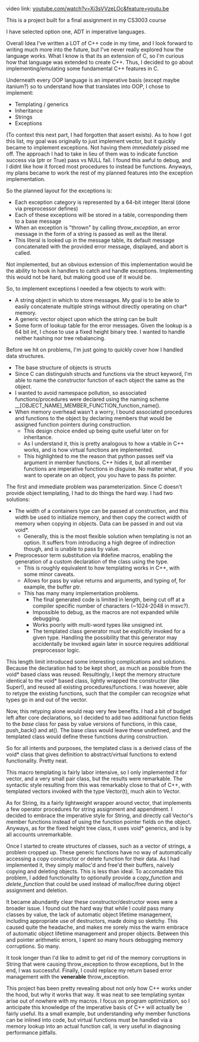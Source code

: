 video link: [youtube.com/watch?v=Xj3sVVzeLOc&feature=youtu.be](https://youtube.com/watch?v=Xj3sVVzeLOc&feature=youtu.be)

This is a project built for a final assignment in my CS3003 course

I have selected option one, ADT in imperative languages.

Overall Idea
I've written a LOT of C++ code in my time, and I look forward to writing much more into the future, but I've never really explored how the language works. What I know is that its an extension of C, so I'm curious how that language was extended to create C++. Thus, I decided to go about implementing/emulating some fundamental C++ features in C. 

Underneath every OOP language is an imperative basis (except maybe itanium?) so to understand how that translates into OOP, I chose to implement:
* Templating / generics
* Inheritance
* Strings
* Exceptions

(To context this next part, I had forgotten that assert exists).
As to how I got this list, my goal was originally to just implement vector, but it quickly became to implement exceptions. Not having them _immediately_ pissed me off. The approach I had to take in lieu of them was to indicate function success via (ptr or True) pass vs NULL fail. I found this awful to debug, and I didnt like how it forced most procedures to instead be functions. Anyways, my plans became to work the rest of my planned features into the exception implementation.

So the planned layout for the exceptions is:
* Each exception category is represented by a 64-bit integer literal (done via preprocessor defines)
* Each of these exceptions will be stored in a table, corresponding them to a base message
* When an exception is "thrown" by calling _throw\_exception_, an error message in the form of a string is passed as well as the literal.
* This literal is looked up in the message table, its default message concatenated with the provided error message, displayed, and abort is called.

Not implemented, but an obvious extension of this implementation would be the ability to hook in handlers to catch and handle exceptions. Implementing this would not be hard, but making good use of it would be.

So, to implement exceptions I needed a few objects to work with:
* A string object in which to store messages. My goal is to be able to easily concatenate multiple strings without directly operating on char* memory.
* A generic vector object upon which the string can be built
* Some form of lookup table for the error messages. Given the lookup is a 64 bit int, I chose to use a fixed height binary tree. I wanted to handle neither hashing nor tree rebalancing.

Before we hit on problems, I'm just going to quickly cover how I handled data structures. 
* The base structure of objects is structs
* Since C can distinguish structs and functions via the struct keyword, I'm able to name the constructor function of each object the same as the object. 
* I wanted to avoid namespace pollution, so associated functions/procedures were declared using the naming scheme \_\_\[OBJECT_NAME]\_MEMBER\_FUNCTION_function_name(). 
* When memory overhead wasn't a worry, I bound associated procedures and functions to the object by declaring members that would be assigned function pointers during construction.
	* This design choice ended up being quite useful later on for inheritance.
	* As I understand it, this is pretty analogous to how a vtable in C++ works, and is how virtual functions are implemented.
	* This highlighted to me the reason that python passes self via argument in member functions. C++ hides it, but all member functions are imperative functions in disguise. No matter what, if you want to operate on an object, you you have to pass its pointer.


The first and immediate problem was parameterization. Since C doesn't provide object templating, I had to do things the hard way. I had two solutions:
* The width of a containers type can be passed at construction, and this width be used to initialize memory, and then copy the correct width of memory when copying in objects. Data can be passed in and out via void*.
	* Generally, this is the most flexible solution when templating is not an option. It suffers from introducing a high degree of indirection though, and is unable to pass by value.
* Preprocessor term substitution via \#define macros, enabling the generation of a custom declaration of the class using the type.
	* This is roughly equivalent to how templating works in C++, with some minor caveats.
	* Allows for pass by value returns and arguments, and typing of, for example, the buffer ptr.
	* This has many many implementation problems.
		* The final generated code is limited in length, being cut off at a compiler specific number of characters (~1024-2048 in msvc?).
		* Impossible to debug, as the macros are not expanded while debugging.
		* Works poorly with multi-word types like unsigned int.
		* The templated class generator must be explicitly invoked for a given type. Handling the possibility that this generator may accidentally be invoked again later in source requires additional preprocessor logic.

This length limit introduced some interesting complications and solutions. Because the declaration had to be kept short, as much as possible from the void* based class was reused. Resultingly, I kept the memory structure identical to the void* based class, lightly wrapped the constructor (like Super!), and reused all existing procedures/functions. I was however, able to retype the existing functions, such that the compiler can recognize what types go in and out of the vector.

Now, this retyping alone would reap very few benefits. I had a bit of budget left after core declarations, so I decided to add two additional function fields to the _base_ class for pass by value versions of functions, in this case, push_back() and at(). The base class would leave these undefined, and the templated class would define these functions during construction.

So for all intents and purposes, the templated class is a derived class of the void* class that gives definition to abstract/virtual functions to extend functionality. Pretty neat.

This macro templating is fairly labor intensive, so I only implemented it for vector, and a very small pair class, but the results were remarkable. The syntactic style resulting from this was remarkably close to that of C++, with templated vectors invoked with the type Vector(t), much akin to Vector<t>.

As for String, its a fairly lightweight wrapper around vector, that implements a few operator procedures for string assignment and appendment. I decided to embrace the imperative style for String, and directly call Vector's member functions instead of using the function pointer fields on the object. Anyways, as for the fixed height tree class, it uses void* generics, and is by all accounts unremarkable.

Once I started to create structures of classes, such as a vector of strings, a problem cropped up. These generic functions have no way of automatically accessing a copy constructor or delete function for their data. As I had implemented it, they simply malloc'd and free'd their buffers, naively copying and deleting objects. This is less than ideal. To accomadate this problem, I added functionality to optionally provide a *copy\_function* and _delete\_function_ that could be used instead of malloc/free during object assignment and deletion.

It became abundantly clear these constructor/destructor woes were a broader issue. I found out the hard way that while I _could_ pass many classes by value, the lack of automatic object lifetime management, including appropriate use of destructors, made doing so sketchy. This caused quite the headache, and makes me sorely miss the warm embrace of automatic object lifetime management and proper objects. Between this and pointer arithmetic errors, I spent so many hours debugging memory corruptions. So many.

It took longer than I'd like to admit to get rid of the memory corruptions in String that were causing throw_exception to throw exceptions, but In the end, I was successful. Finally, I could replace my return based error management with the **venerable** throw_exception. 

This project has been pretty revealing about not only how C++ works under the hood, but why it works that way. It was neat to see templating syntax arise out of nowhere with my macros. I focus on program optimization, so I anticipate this knowledge of the imperative basis of C++ will actually be fairly useful. Its a small example, but understanding *why* member functions can be inlined into code, but virtual functions must be handled via a memory lookup into an actual function call, is very useful in diagnosing performance pitfalls.
